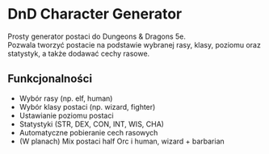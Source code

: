# DnD Character Generator

Prosty generator postaci do Dungeons & Dragons 5e.  
Pozwala tworzyć postacie na podstawie wybranej rasy, klasy, poziomu oraz statystyk, a także dodawać cechy rasowe.

## Funkcjonalności

- Wybór rasy (np. elf, human)
- Wybór klasy postaci (np. wizard, fighter)
- Ustawianie poziomu postaci
- Statystyki (STR, DEX, CON, INT, WIS, CHA)
- Automatyczne pobieranie cech rasowych
- (W planach) Mix postaci half Orc i human, wizard + barbarian
